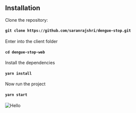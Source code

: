 ## Installation

Clone the repository:

#### `git clone https://github.com/saranrajshri/dengue-stop.git `

Enter into the client folder

#### `cd dengue-stop-web`

Install the dependencies

#### `yarn install`

Now run the project

#### `yarn start`

![Hello](https://cdn.pixabay.com/photo/2015/03/04/22/35/head-659652_960_720.png)
